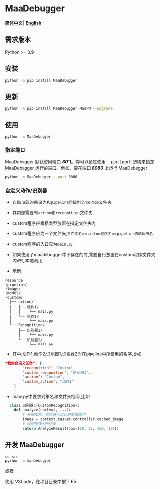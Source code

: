 # MaaDebugger

**[简体中文](./README.md) | [English](./README-en.md)**

## 需求版本

Python >= 3.9

## 安装

```bash
python -m pip install MaaDebugger
```

## 更新

```bash
python -m pip install MaaDebugger MaaFW --upgrade
```

## 使用

```bash
python -m MaaDebugger
```
### 指定端口

MaaDebugger 默认使用端口 ***8011***。你可以通过使用 --port [port] 选项来指定 MaaDebugger 运行的端口。例如，要在端口 ***8080*** 上运行 MaaDebugger

```bash
python -m MaaDebugger --port 8080
```

### 自定义动作/识别器

- 自动加载的目录为和`pipeline`同级别的`custom`文件夹
- 其内部需要有`action`和`recognition`文件夹
- custom程序应根据类型放置在指定文件夹内
- custom程序应为一个文件夹,`文件夹名`==`custom程序名`==`pipeline内部调用名`
- custom程序的入口应为`main.py`
- 如果使用了maadebugger中不存在的库,需要自行放置在custom程序文件夹内进行本地调用

- 示例:

```tree
resource
├pipeline/
├image/
├model/
└custom/
  ├── action/
  │   ├── 动作1/
  │   │    └── main.py
  │   └── 动作2/
  │        └── main.py
  └── Recognition/
      ├── 识别器1/
      │    └── main.py
      └── 识别器2/
           └── main.py
```

- 其中,动作1,动作2,识别器1,识别器2为在pipeline中所使用的名字,比如

```json
"我的自定义任务": {
        "recognition": "Custom",
        "custom_recognition": "识别器1",
        "action": "Custom",
        "custom_action": "动作1"
    }
```

- main.py中要求对象名和文件夹相同,比如

```python
  class 识别器1(CustomRecognition):
    def analyze(context, ...):
        # 获取图片，然后进行自己的图像操作
        image = context.tasker.controller.cached_image
        # 返回图像分析结果
        return AnalyzeResult(box=(10, 10, 100, 100))

 ```


## 开发 MaaDebugger 

```bash
cd src
python -m MaaDebugger
```

或者

使用 VSCode，在项目目录中按下 F5
